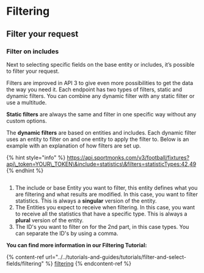 # Filtering

## Filter your request

### Filter on includes&#x20;

Next to selecting specific fields on the base entity or includes, it’s possible to filter your request.

Filters are improved in API 3 to give even more possibilities to get the data the way you need it. Each endpoint has two types of filters, static and dynamic filters. You can combine any dynamic filter with any static filter or use a multitude.

**Static filters** are always the same and filter in one specific way without any custom options.&#x20;

The **dynamic filters** are based on entities and includes. Each dynamic filter uses an entity to filter on and one entity to apply the filter to. Below is an example with an explanation of how filters are set up.

{% hint style="info" %}
https://api.sportmonks.com/v3/football/fixtures?api\_token=YOUR\_TOKEN\&include=statistics\&filters=statisticTypes:42,49
{% endhint %}

<figure><img src="https://3469464275-files.gitbook.io/~/files/v0/b/gitbook-x-prod.appspot.com/o/spaces%2F9zsNGu3HAzSnl5DWBD3Y%2Fuploads%2FRuVSLwxBRoff4O7Pbb2S%2FFiltering.png?alt=media&#x26;token=1db20a7b-d532-4972-9cbb-91b78a969fb6" alt=""><figcaption></figcaption></figure>

1. The include or base Entity you want to filter, this entity defines what you are filtering and what results are modified. In this case, you want to filter statistics. This is always a **singular** version of the entity.
2. The Entities you expect to receive when filtering. In this case, you want to receive all the statistics that have a specific type. This is always a **plural** version of the entity.
3. The ID's you want to filter on for the 2nd part, in this case types. You can separate the ID's by using a comma.

**You can find more information in our Filtering Tutorial:**

{% content-ref url="../../tutorials-and-guides/tutorials/filter-and-select-fields/filtering" %}
[filtering](../../tutorials-and-guides/tutorials/filter-and-select-fields/filtering)
{% endcontent-ref %}
